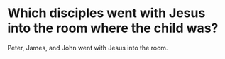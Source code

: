 # Which disciples went with Jesus into the room where the child was?

Peter, James, and John went with Jesus into the room.

